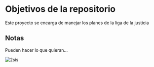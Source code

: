 # Objetivos de la repositorio

Este proyecto se encarga de manejar los planes de la liga de la justicia


## Notas
Pueden hacer lo que quieran...

![2sis](http://2sis.com.mx/wp-content/uploads/2016/11/banner2sis.jpg)
